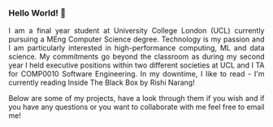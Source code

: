 ### Hello World! 👋

<p align="justify">I am a final year student at University College London (UCL) currently pursuing a MEng Computer Science degree. Technology is my passion and I am particularly interested in high-performance computing, ML and data science. My commitments go beyond the classroom as during my second year I held executive positions within two different societies at UCL and I TA for COMP0010 Software Engineering. In my downtime, I like to read - I'm currently reading Inside The Black Box by Rishi Narang!</p>

<p align="justify">Below are some of my projects, have a look through them if you wish and if you have any questions or you want to collaborate with me feel free to email me!</p>

<!--
**Keyur25/Keyur25** is a ✨ _special_ ✨ repository because its `README.md` (this file) appears on your GitHub profile.

Here are some ideas to get you started:

- 🔭 I’m currently working on ...
- 🌱 I’m currently learning ...
- 👯 I’m looking to collaborate on ...
- 🤔 I’m looking for help with ...
- 💬 Ask me about ...
- 📫 How to reach me: ...
- 😄 Pronouns: ...
- ⚡ Fun fact: ...
-->

<!-- [![Top Languages](https://github-readme-stats.vercel.app/api/top-langs/?username=Keyur25)](https://github.com/anuraghazra/github-readme-stats)

[![Keyur's wakatime stats](https://github-readme-stats.vercel.app/api/wakatime?username=Keyur25)](https://github.com/anuraghazra/github-readme-stats)

[![Keyur's GitHub stats](https://github-readme-stats.vercel.app/api?username=Keyur25)](https://github.com/anuraghazra/github-readme-stats) -->

